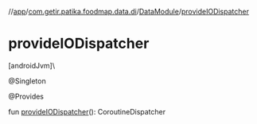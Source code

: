 //[app](../../../index.md)/[com.getir.patika.foodmap.data.di](../index.md)/[DataModule](index.md)/[provideIODispatcher](provide-i-o-dispatcher.md)

# provideIODispatcher

[androidJvm]\

@Singleton

@Provides

fun [provideIODispatcher](provide-i-o-dispatcher.md)(): CoroutineDispatcher
